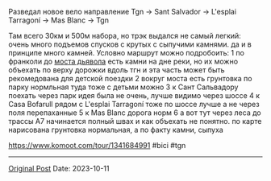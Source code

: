 Разведал новое вело направление Tgn -> Sant Salvador -> L'esplai Tarragoní -> Mas Blanc -> Tgn

Там всего 30км и 500м набора, но трэк выдался не самый легкий: очень много подъемов спусков с крутых с сыпучими камнями. да и в принципе много камней. Условно маршрут можно подробоить:
1 по франколи до [моста дьявола](892.md) есть камни на дне реки, но их можно объехать по верху дорожки вдоль тгн и эта часть может быть рекомедована для детской поездки
2 вокруг моста есть грунтовка по парку нормльная туда тоже с детьми можно
3 к Сант Сальвадору поехать через парк идея была не очень, лучше видимо через шоссе
4 к Casa Bofarull рядом с L'esplai Tarragoní тоже по шоссе лучше а не через поля перепаханные
5 к Mas Blanc дорога норм
6 а вот тут через леса до трассы А7 начинается полный швах и как объехать не понятно. по карте нарисована грунтовка нормальная, а по факту камни, сыпуха

https://www.komoot.com/tour/1341684991
#bici #tgn

---
[Original Post](https://t.me/lev2tarragona/1633)
Date: 2023-10-11
